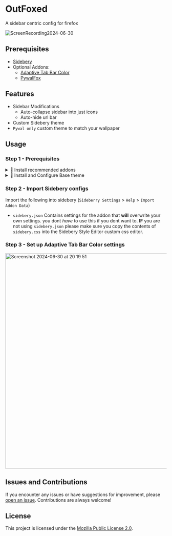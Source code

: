 # OutFoxed

A sidebar centric config for firefox

![ScreenRecording2024-06-30](https://github.com/TrisBentall/outfoxed/assets/83300014/486816f6-ab41-4166-a967-a0b9c102cd60)

## Prerequisites

- [Sidebery](https://addons.mozilla.org/firefox/addon/sidebery/) 
- Optional Addons:
    - [Adaptive Tab Bar Color](https://addons.mozilla.org/en-GB/firefox/addon/adaptive-tab-bar-colour/)
    - [PywalFox](https://addons.mozilla.org/en-GB/firefox/addon/pywalfox/)

## Features
- Sidebar Modifications
	- Auto-collapse sidebar into just icons
	- Auto-hide url bar
- Custom Sidebery theme
- `Pywal only` custom theme to match your wallpaper


## Usage
### Step 1 - Prerequisites

<details>
  <summary> 🔵 Install recommended addons </summary>


- [Sidebery](https://addons.mozilla.org/firefox/addon/sidebery/)
- [Adaptive Tab Bar Colour](https://addons.mozilla.org/en-GB/firefox/addon/adaptive-tab-bar-colour/)

</details>

<details>
  <summary> 🔵 Install and Configure Base theme </summary>
  
  - Clone or download the repository to your local machine.
  - Copy the contents of the `chrome` folder into your Firefox profile's `chrome` folder.
  - Add the user.js file to your Firefox profile's folder, or:

 - Please make sure you also have the following perquisites set to `true` 

     `toolkit.legacyUserProfileCustomizations.stylesheets`

  
  </details>


### Step 2 - Import Sidebery configs
Import the following into sidebery  (`Sideberry Settings` > `Help` > `Import Addon Data`)
- `sidebery.json` Contains settings for the addon that **will** overwrite your own settings. you dont *have* to use this if you dont want to. 
**IF** you are not using `sidebery.json` please make sure you copy the contents of `sidebery.css` into the Sidebery Style Editor custom css editor.


### Step 3 - Set up Adaptive Tab Bar Color settings
<img width="673" alt="Screenshot 2024-06-30 at 20 19 51" src="https://github.com/TrisBentall/outfoxed/assets/83300014/e6f8324d-dc97-44d1-8c0b-4e0291b27d1e">


## Issues and Contributions

If you encounter any issues or have suggestions for improvement, please [open an issue](https://github.com/artsyfriedchicken/EdgyArc-fr/issues). Contributions are always welcome!

## License

This project is licensed under the [Mozilla Public License 2.0](https://opensource.org/licenses/MPL-2.0).
  
